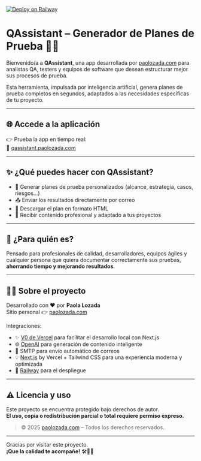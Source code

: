 [![Deploy on Railway](https://railway.app/button.svg)](https://appqa.paolozada.com/)

# QAssistant – Generador de Planes de Prueba 🧪🧠

Bienvenido/a a **QAssistant**, una app desarrollada por [paolozada.com](https://paolozada.com) para analistas QA, testers y equipos de software que desean estructurar mejor sus procesos de prueba.

Esta herramienta, impulsada por inteligencia artificial, genera planes de prueba completos en segundos, adaptados a las necesidades específicas de tu proyecto.

---

## 🌐 Accede a la aplicación

👉 Prueba la app en tiempo real:  
🔗 [qassistant.paolozada.com](https://testplan.paolozada.com/)

---

## ✨ ¿Qué puedes hacer con QAssistant?

- 🧠 Generar planes de prueba personalizados (alcance, estrategia, casos, riesgos…)
- 📤 Enviar los resultados directamente por correo
- 📄 Descargar el plan en formato HTML
- 🎨 Recibir contenido profesional y adaptado a tus proyectos

---

## 🚀 ¿Para quién es?

Pensado para profesionales de calidad, desarrolladores, equipos ágiles y cualquier persona que quiera documentar correctamente sus pruebas, **ahorrando tiempo y mejorando resultados**.

---

## 👩‍💻 Sobre el proyecto

Desarrollado con ❤️ por **Paola Lozada**  
Sitio personal 👉 [paolozada.com](https://paolozada.com)

Integraciones:
- ✨ [V0 de Vercel](https://v0.dev) para facilitar el desarrollo local con Next.js
- 🌐 [OpenAI](https://openai.com) para generación de contenido inteligente
- 📧 SMTP para envío automático de correos
- 💡 [Next.js](https://nextjs.org) by Vercel + Tailwind CSS para una experiencia moderna y optimizada
- 🚀 [Railway](https://railway.app) para el despliegue

---

## ⚠️ Licencia y uso

Este proyecto se encuentra protegido bajo derechos de autor.  
**El uso, copia o redistribución parcial o total requiere permiso expreso.**

> © 2025 [paolozada.com](https://paolozada.com) – Todos los derechos reservados.

---

Gracias por visitar este proyecto.  
**¡Que la calidad te acompañe!** 🛠️🤖✨
